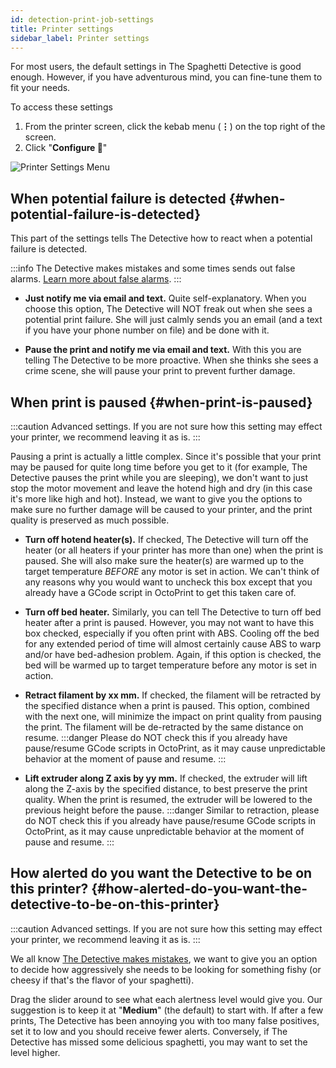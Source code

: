 ```yaml
---
id: detection-print-job-settings
title: Printer settings
sidebar_label: Printer settings
---
```


For most users, the default settings in The Spaghetti Detective is good enough. However, if you have adventurous mind, you can fine-tune them to fit your needs.

To access these settings

1. From the printer screen, click the kebab menu (**⋮**) on the top right of the screen.
2. Click "**Configure 🔧**"

![Printer Settings Menu](/img/user-guides/helpdocs/printer_settings_menu.png)

## When potential failure is detected {#when-potential-failure-is-detected}

This part of the settings tells The Detective how to react when a potential failure is detected.

:::info
The Detective makes mistakes and some times sends out false alarms. [Learn more about false alarms](/docs/user-guides/failure-detection-false-alarms).
:::

- **Just notify me via email and text.** Quite self-explanatory. When you choose this option, The Detective will NOT freak out when she sees a potential print failure. She will just calmly sends you an email (and a text if you have your phone number on file) and be done with it.

- **Pause the print and notify me via email and text.** With this you are telling The Detective to be more proactive. When she thinks she sees a crime scene, she will pause your print to prevent further damage.

## When print is paused {#when-print-is-paused}

:::caution
Advanced settings. If you are not sure how this setting may effect your printer, we recommend leaving it as is.
:::

Pausing a print is actually a little complex. Since it's possible that your print may be paused for quite long time before you get to it (for example, The Detective pauses the print while you are sleeping), we don't want to just stop the motor movement and leave the hotend high and dry (in this case it's more like high and hot). Instead, we want to give you the options to make sure no further damage will be caused to your printer, and the print quality is preserved as much possible.

- **Turn off hotend heater(s).** If checked, The Detective will turn off the heater (or all heaters if your printer has more than one) when the print is paused. She will also make sure the heater(s) are warmed up to the target temperature *BEFORE* any motor is set in action. We can't think of any reasons why you would want to uncheck this box except that you already have a GCode script in OctoPrint to get this taken care of.

- **Turn off bed heater.** Similarly, you can tell The Detective to turn off bed heater after a print is paused. However, you may not want to have this box checked, especially if you often print with ABS. Cooling off the bed for any extended period of time will almost certainly cause ABS to warp and/or have bed-adhesion problem. Again, if this option is checked, the bed will be warmed up to target temperature before any motor is set in action.

- **Retract filament by xx mm.** If checked, the filament will be retracted by the specified distance when a print is paused. This option, combined with the next one, will minimize the impact on print quality from pausing the print. The filament will be de-retracted by the same distance on resume.
:::danger
Please do NOT check this if you already have pause/resume GCode scripts in OctoPrint, as it may cause unpredictable behavior at the moment of pause and resume.
:::

- **Lift extruder along Z axis by yy mm.** If checked, the extruder will lift along the Z-axis by the specified distance, to best preserve the print quality. When the print is resumed, the extruder will be lowered to the previous height before the pause.
:::danger
Similar to retraction, please do NOT check this if you already have pause/resume GCode scripts in OctoPrint, as it may cause unpredictable behavior at the moment of pause and resume.
:::

## How alerted do you want the Detective to be on this printer? {#how-alerted-do-you-want-the-detective-to-be-on-this-printer}

:::caution
Advanced settings. If you are not sure how this setting may effect your printer, we recommend leaving it as is.
:::

We all know [The Detective makes mistakes](/docs/user-guides/failure-detection-false-alarms/), we want to give you an option to decide how aggressively she needs to be looking for something fishy (or cheesy if that's the flavor of your spaghetti).

Drag the slider around to see what each alertness level would give you. Our suggestion is to keep it at "**Medium**" (the default) to start with. If after a few prints, The Detective has been annoying you with too many false positives, set it to low and you should receive fewer alerts. Conversely, if The Detective has missed some delicious spaghetti, you may want to set the level higher.
